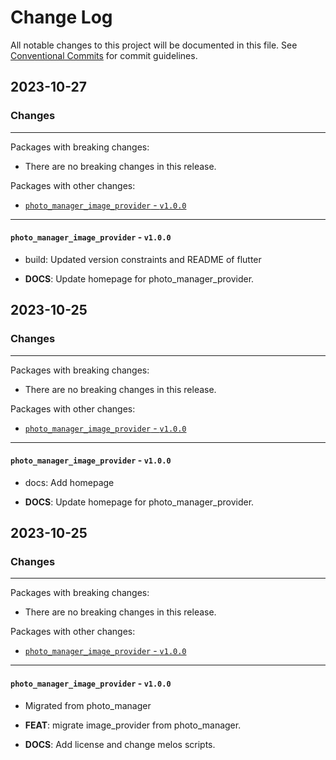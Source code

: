 # Change Log

All notable changes to this project will be documented in this file.
See [Conventional Commits](https://conventionalcommits.org) for commit guidelines.

## 2023-10-27

### Changes

---

Packages with breaking changes:

 - There are no breaking changes in this release.

Packages with other changes:

 - [`photo_manager_image_provider` - `v1.0.0`](#photo_manager_image_provider---v100)

---

#### `photo_manager_image_provider` - `v1.0.0`

 - build: Updated version constraints and README of flutter

 - **DOCS**: Update homepage for photo_manager_provider.


## 2023-10-25

### Changes

---

Packages with breaking changes:

 - There are no breaking changes in this release.

Packages with other changes:

 - [`photo_manager_image_provider` - `v1.0.0`](#photo_manager_image_provider---v100)

---

#### `photo_manager_image_provider` - `v1.0.0`

 - docs: Add homepage

 - **DOCS**: Update homepage for photo_manager_provider.


## 2023-10-25

### Changes

---

Packages with breaking changes:

 - There are no breaking changes in this release.

Packages with other changes:

 - [`photo_manager_image_provider` - `v1.0.0`](#photo_manager_image_provider---v100)

---

#### `photo_manager_image_provider` - `v1.0.0`

 - Migrated from photo_manager

 - **FEAT**: migrate image_provider from photo_manager.
 - **DOCS**: Add license and change melos scripts.

